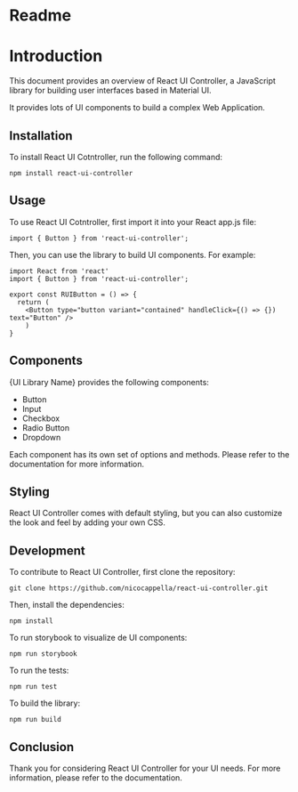 # Readme

# Introduction

This document provides an overview of React UI Controller, a JavaScript library for building user interfaces based in Material UI.

It provides lots of UI components to build a complex Web Application.

## Installation

To install React UI Cotntroller, run the following command:

```
npm install react-ui-controller
```

## Usage

To use React UI Cotntroller, first import it into your React app.js file:

```
import { Button } from 'react-ui-controller';

```

Then, you can use the library to build UI components. For example:

```
import React from 'react'
import { Button } from 'react-ui-controller';

export const RUIButton = () => {
  return (
    <Button type="button variant="contained" handleClick={() => {}) text="Button" />
    )
}
```

## Components

{UI Library Name} provides the following components:

-   Button
-   Input
-   Checkbox
-   Radio Button
-   Dropdown

Each component has its own set of options and methods. Please refer to the documentation for more information.

## Styling

React UI Controller comes with default styling, but you can also customize the look and feel by adding your own CSS.

## Development

To contribute to React UI Controller, first clone the repository:

```
git clone https://github.com/nicocappella/react-ui-controller.git

```

Then, install the dependencies:

```
npm install

```

To run storybook to visualize de UI components:

```
npm run storybook
```

To run the tests:

```
npm run test

```

To build the library:

```
npm run build

```

## Conclusion

Thank you for considering React UI Controller for your UI needs. For more information, please refer to the documentation.
